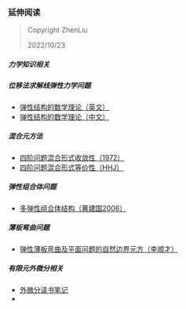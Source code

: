 ### 延伸阅读

> Copyright ZhenLiu
>
> 2022/10/23



##### 力学知识相关



##### 位移法求解线弹性力学问题

- <a href="pdf/FEM_Fengk_MathematicalTheoryOfElasticStructure.pdf" target="_blank">弹性结构的数学理论（英文）</a>
- <a href="pdf/FEM_冯康石钟慈_弹性结构的数学理论.pdf" target="_blank">弹性结构的数学理论（中文）</a>



##### 混合元方法

- <a href="pdf/Comb_四阶问题混合形式收敛性1972.pdf" target="_blank">四阶问题混合形式收敛性（1972）</a>
- <a href="pdf/Comb_四阶问题混合形式等价性HHJ.pdf" target="_blank">四阶问题混合形式等价性（HHJ）</a>



##### 弹性组合体问题

- <a href="pdf/FEM_huang2006_GeneralElasticMultistructures.pdf" target="_blank">多弹性组合体结构（黄建国2006）</a>



##### 薄板弯曲问题

- <a href="pdf/FEM_李顺才_弹性薄板弯曲及平面问题的自然边界元方法.pdf" target="_blank">弹性薄板弯曲及平面问题的自然边界元方（李顺才）</a>



##### 有限元外微分相关

- [外微分读书笔记](Research/Comb/FEM_exteriordiff_外微分笔记.md)
- 
